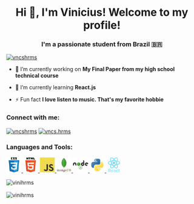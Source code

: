 <h1 align="center">Hi 👋, I'm Vinicius! Welcome to my profile!</h1>
<h3 align="center">I'm a passionate student from Brazil 🇧🇷</h3>

<p align="left"> <a href="https://twitter.com/vncshrms" target="blank"><img src="https://img.shields.io/twitter/follow/vncshrms?logo=twitter&style=for-the-badge" alt="vncshrms" /></a> </p>

- 🔭 I’m currently working on **My Final Paper from my high school technical course**

- 🌱 I’m currently learning **React.js**

- ⚡ Fun fact **I love listen to music. That's my favorite hobbie**

<h3 align="left">Connect with me:</h3>
<p align="left">
<a href="https://twitter.com/vncshrms" target="blank"><img align="center" src="https://raw.githubusercontent.com/rahuldkjain/github-profile-readme-generator/master/src/images/icons/Social/twitter.svg" alt="vncshrms" height="30" width="40" /></a>
<a href="https://instagram.com/vncs.hrms" target="blank"><img align="center" src="https://raw.githubusercontent.com/rahuldkjain/github-profile-readme-generator/master/src/images/icons/Social/instagram.svg" alt="vncs.hrms" height="30" width="40" /></a>
</p>

<h3 align="left">Languages and Tools:</h3>
<p align="left"> <a href="https://www.w3schools.com/css/" target="_blank" rel="noreferrer"> <img src="https://raw.githubusercontent.com/devicons/devicon/master/icons/css3/css3-original-wordmark.svg" alt="css3" width="40" height="40"/> </a> <a href="https://www.w3.org/html/" target="_blank" rel="noreferrer"> <img src="https://raw.githubusercontent.com/devicons/devicon/master/icons/html5/html5-original-wordmark.svg" alt="html5" width="40" height="40"/> </a> <a href="https://developer.mozilla.org/en-US/docs/Web/JavaScript" target="_blank" rel="noreferrer"> <img src="https://raw.githubusercontent.com/devicons/devicon/master/icons/javascript/javascript-original.svg" alt="javascript" width="40" height="40"/> </a> <a href="https://www.mongodb.com/" target="_blank" rel="noreferrer"> <img src="https://raw.githubusercontent.com/devicons/devicon/master/icons/mongodb/mongodb-original-wordmark.svg" alt="mongodb" width="40" height="40"/> </a> <a href="https://nodejs.org" target="_blank" rel="noreferrer"> <img src="https://raw.githubusercontent.com/devicons/devicon/master/icons/nodejs/nodejs-original-wordmark.svg" alt="nodejs" width="40" height="40"/> </a> <a href="https://www.python.org" target="_blank" rel="noreferrer"> <img src="https://raw.githubusercontent.com/devicons/devicon/master/icons/python/python-original.svg" alt="python" width="40" height="40"/> </a> <a href="https://reactjs.org/" target="_blank" rel="noreferrer"> <img src="https://raw.githubusercontent.com/devicons/devicon/master/icons/react/react-original-wordmark.svg" alt="react" width="40" height="40"/> </a> </p>

<p><img align="center" src="https://github-readme-stats.vercel.app/api/top-langs?username=vinihrms&show_icons=true&locale=en&layout=compact" alt="vinihrms" /></p>

<p><img align="center" src="https://github-readme-streak-stats.herokuapp.com/?user=vinihrms&" alt="vinihrms" /></p>
